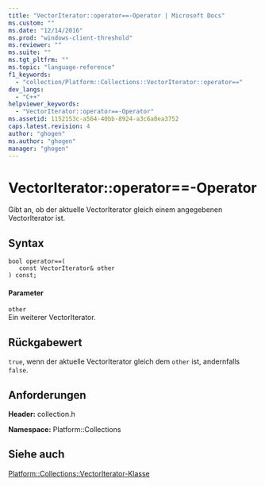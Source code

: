 ```yaml
---
title: "VectorIterator::operator==-Operator | Microsoft Docs"
ms.custom: ""
ms.date: "12/14/2016"
ms.prod: "windows-client-threshold"
ms.reviewer: ""
ms.suite: ""
ms.tgt_pltfrm: ""
ms.topic: "language-reference"
f1_keywords: 
  - "collection/Platform::Collections::VectorIterator::operator=="
dev_langs: 
  - "C++"
helpviewer_keywords: 
  - "VectorIterator::operator==-Operator"
ms.assetid: 1152153c-a564-40bb-8924-a3c6a0ea3752
caps.latest.revision: 4
author: "ghogen"
ms.author: "ghogen"
manager: "ghogen"
---
```

# VectorIterator::operator==-Operator
Gibt an, ob der aktuelle VectorIterator gleich einem angegebenen VectorIterator ist.  
  
## Syntax  
  
```  
bool operator==(  
   const VectorIterator& other  
) const;  
```  
  
#### Parameter  
 `other`  
 Ein weiterer VectorIterator.  
  
## Rückgabewert  
 `true`, wenn der aktuelle VectorIterator gleich dem `other` ist, andernfalls `false`.  
  
## Anforderungen  
 **Header:** collection.h  
  
 **Namespace:** Platform::Collections  
  
## Siehe auch  
 [Platform::Collections::VectorIterator\-Klasse](../cppcx/platform-collections-vectoriterator-class.md)